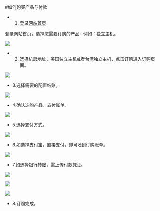 <!-- --- tag: 购买 客户中心 --> 
<!-- --- title: 如何购买产品与付款 -->
#如何购买产品与付款

* 1. 登录[网站首页](www.51hosting.com)

登录网站首页，选择您需要订购的产品，例如：独立主机。

![](http://i7.minus.com/idsYOcioiG7I1.png)

* 2. 选择机房地址，美国独立主机或者台湾独立主机，点击订购进入订购页面。

![](http://i7.minus.com/ibkcDNa4sVeBC3.png)

* 3.选择需要的配置结账。

![](http://i5.minus.com/ib0ReJkjeTLZAW.png)

* 4.确认选购产品，支付账单。

![](http://i7.minus.com/ils3SO6IQ3Fe5.png)

* 5.选择支付方式。

![](http://i2.minus.com/inS5TBkRou1cK.png)

* 6.如选择支付宝，直接支付，即可收到订购账单。

![](http://i7.minus.com/iikpCRsBmgk4E.png)

* 7.如选择银行转账，需上传付款凭证。

![](http://i2.minus.com/iXQTeFDhuhxES.png)

![](http://i2.minus.com/i9K5OIpQMWFcb.png)

![](http://i7.minus.com/ibk3vB4V77jEan.png)

* 8.订购完成。
